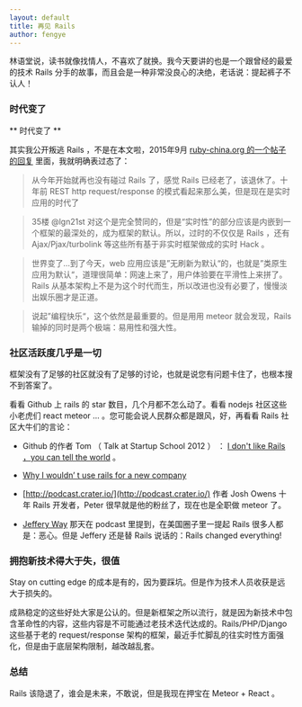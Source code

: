 ```yaml
---
layout: default
title: 再见 Rails
author: fengye
---
```


林语堂说，读书就像找情人，不喜欢了就换。我今天要讲的也是一个跟曾经的最爱的技术 Rails 分手的故事，而且会是一种非常没良心的决绝，老话说：提起裤子不认人！

### 时代变了
** 时代变了 **

其实我公开叛逃 Rails ，不是在本文啦，2015年9月 [ruby-china.org 的一个帖子的回复](https://ruby-china.org/topics/27500) 里面，我就明确表过态了：

>从今年开始就再也没有碰过 Rails 了，感觉 Rails 已经老了，该退休了。十年前 REST http request/response 的模式看起来那么美，但是现在是实时应用的时代了

>35楼 @lgn21st 对这个是完全赞同的，但是“实时性”的部分应该是内嵌到一个框架的最深处的，成为框架的默认。所以，过时的不仅仅是 Rails ，还有 Ajax/Pjax/turbolink 等这些所有基于非实时框架做成的实时 Hack 。

>世界变了...到了今天，web 应用应该是”无刷新为默认“的，也就是”类原生应用为默认“，道理很简单：网速上来了，用户体验要在平滑性上来拼了。Rails 从基本架构上不是为这个时代而生，所以改进也没有必要了，慢慢淡出娱乐圈才是正道。

>说起”编程快乐“，这个依然是最重要的。但是用用 meteor 就会发现，Rails 输掉的同时是两个极端：易用性和强大性。


### 社区活跃度几乎是一切

框架没有了足够的社区就没有了足够的讨论，也就是说您有问题卡住了，也根本搜不到答案了。

看看 Github 上 rails 的  star 数目，几个月都不怎么动了。看看 nodejs 社区这些小老虎们  react meteor ... 。您可能会说人民群众都是跟风，好，再看看 Rails 社区大牛们的言论：

- Github 的作者 Tom （ Talk at Startup School 2012 ） ： [I don't like  Rails ，you can tell the world](https://youtu.be/mGTpU5XUAA8?t=188) 。

- [ Why I wouldn’ t use rails for a new company](https://ruby-china.org/topics/27500)

- [http://podcast.crater.io/](http://podcast.crater.io/) 作者 Josh Owens  十年 Rails 开发者，Peter 很早就是他的粉丝了，现在也是全职做 meteor 了。

- [Jeffery Way](http://laracasts.com) 那天在 podcast 里提到，在美国圈子里一提起 Rails 很多人都是：恶心。但是 Jeffery 还是替 Rails 说话的：Rails changed everything!

### 拥抱新技术得大于失，很值

Stay on cutting edge 的成本是有的，因为要踩坑。但是作为技术人员收获是远大于损失的。

成熟稳定的这些好处大家是公认的。但是新框架之所以流行，就是因为新技术中包含革命性的内容，这些内容是不可能通过老技术迭代达成的。Rails/PHP/Django 这些基于老的 request/response 架构的框架，最近手忙脚乱的往实时性方面强化，但是由于底层架构限制，越改越乱套。

### 总结

Rails 该隐退了，谁会是未来，不敢说，但是我现在押宝在 Meteor + React 。
